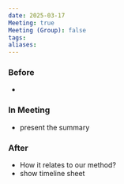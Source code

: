 ```yaml
---
date: 2025-03-17
Meeting: true
Meeting (Group): false
tags: 
aliases:
---
```


### Before
- 

### In Meeting
- present the summary 

### After
- How it relates to our method?
- show timeline sheet